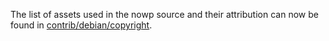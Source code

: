 The list of assets used in the nowp source and their attribution can now be found in [contrib/debian/copyright](../contrib/debian/copyright).
